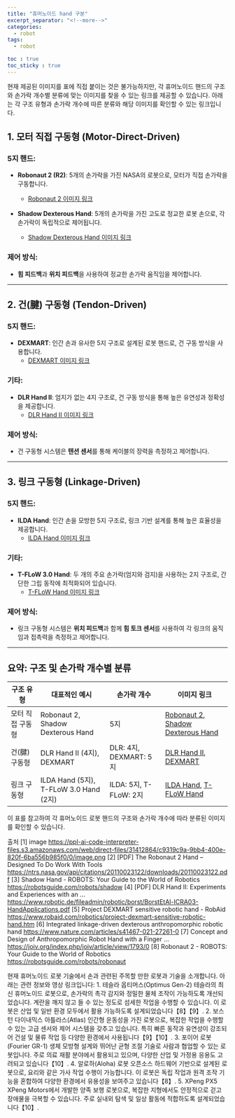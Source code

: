 ```yaml
---
title: "휴머노이드 hand 구분"
excerpt_separator: "<!--more-->"
categories:
  - robot
tags:
  - robot

toc : true
toc_sticky : true
---
```


현재 제공된 이미지를 표에 직접 붙이는 것은 불가능하지만, 각 휴머노이드 핸드의 구조와 손가락 개수별 분류에 맞는 이미지를 찾을 수 있는 링크를 제공할 수 있습니다. 아래는 각 구조 유형과 손가락 개수에 따른 분류와 해당 이미지를 확인할 수 있는 링크입니다.

## 1. **모터 직접 구동형 (Motor-Direct-Driven)**

### 5지 핸드:
- **Robonaut 2 (R2)**: 5개의 손가락을 가진 NASA의 로봇으로, 모터가 직접 손가락을 구동합니다.
  - [Robonaut 2 이미지 링크](https://robotsguide.com/robots/robonaut)

- **Shadow Dexterous Hand**: 5개의 손가락을 가진 고도로 정교한 로봇 손으로, 각 손가락이 독립적으로 제어됩니다.
  - [Shadow Dexterous Hand 이미지 링크](https://robotsguide.com/robots/shadow)

### 제어 방식:
- **힘 피드백**과 **위치 피드백**을 사용하여 정교한 손가락 움직임을 제어합니다.

---

## 2. **건(腱) 구동형 (Tendon-Driven)**

### 5지 핸드:
- **DEXMART**: 인간 손과 유사한 5지 구조로 설계된 로봇 핸드로, 건 구동 방식을 사용합니다.
  - [DEXMART 이미지 링크](https://www.robaid.com/robotics/project-dexmart-sensitive-robotic-hand.htm)

### 기타:
- **DLR Hand II**: 엄지가 없는 4지 구조로, 건 구동 방식을 통해 높은 유연성과 정확성을 제공합니다.
  - [DLR Hand II 이미지 링크](https://www.robotic.de/fileadmin/robotic/borst/BorstEtAl-ICRA03-HandApplications.pdf)

### 제어 방식:
- 건 구동형 시스템은 **텐션 센서**를 통해 케이블의 장력을 측정하고 제어합니다.

---

## 3. **링크 구동형 (Linkage-Driven)**

### 5지 핸드:
- **ILDA Hand**: 인간 손을 모방한 5지 구조로, 링크 기반 설계를 통해 높은 효율성을 제공합니다.
  - [ILDA Hand 이미지 링크](https://www.nature.com/articles/s41467-021-27261-0)

### 기타:
- **T-FLoW 3.0 Hand**: 두 개의 주요 손가락(엄지와 검지)을 사용하는 2지 구조로, 간단한 그립 동작에 최적화되어 있습니다.
  - [T-FLoW Hand 이미지 링크](https://joiv.org/index.php/joiv/article/view/1793/0)

### 제어 방식:
- 링크 구동형 시스템은 **위치 피드백**과 함께 **힘 토크 센서**를 사용하여 각 링크의 움직임과 접촉력을 측정하고 제어합니다.

---

## 요약: 구조 및 손가락 개수별 분류

| 구조 유형          | 대표적인 예시                           | 손가락 개수 | 이미지 링크                              |
|-------------------|----------------------------------------|------------|----------------------------------------|
| 모터 직접 구동형   | Robonaut 2, Shadow Dexterous Hand      | 5지        | [Robonaut 2](https://robotsguide.com/robots/robonaut), [Shadow Dexterous Hand](https://robotsguide.com/robots/shadow) |
| 건(腱) 구동형      | DLR Hand II (4지), DEXMART             | DLR: 4지, DEXMART: 5지 | [DLR Hand II](https://www.robotic.de/fileadmin/robotic/borst/BorstEtAl-ICRA03-HandApplications.pdf), [DEXMART](https://www.robaid.com/robotics/project-dexmart-sensitive-robotic-hand.htm) |
| 링크 구동형        | ILDA Hand (5지), T-FLoW 3.0 Hand (2지) | ILDA: 5지, T-FLoW: 2지 | [ILDA Hand](https://www.nature.com/articles/s41467-021-27261-0), [T-FLoW Hand](https://joiv.org/index.php/joiv/article/view/1793/0) |

이 표를 참고하여 각 휴머노이드 로봇 핸드의 구조와 손가락 개수에 따라 분류된 이미지를 확인할 수 있습니다.

출처
[1] image https://ppl-ai-code-interpreter-files.s3.amazonaws.com/web/direct-files/31412864/c9319c9a-9bb4-400e-820f-6ba556b985f0/0/image.png
[2] [PDF] The Robonaut 2 Hand – Designed To Do Work With Tools https://ntrs.nasa.gov/api/citations/20110023122/downloads/20110023122.pdf
[3] Shadow Hand - ROBOTS: Your Guide to the World of Robotics https://robotsguide.com/robots/shadow
[4] [PDF] DLR Hand II: Experiments and Experiences with an ... https://www.robotic.de/fileadmin/robotic/borst/BorstEtAl-ICRA03-HandApplications.pdf
[5] Project DEXMART sensitive robotic hand - RobAid https://www.robaid.com/robotics/project-dexmart-sensitive-robotic-hand.htm
[6] Integrated linkage-driven dexterous anthropomorphic robotic hand https://www.nature.com/articles/s41467-021-27261-0
[7] Concept and Design of Anthropomorphic Robot Hand with a Finger ... https://joiv.org/index.php/joiv/article/view/1793/0
[8] Robonaut 2 - ROBOTS: Your Guide to the World of Robotics https://robotsguide.com/robots/robonaut


현재 휴머노이드 로봇 기술에서 손과 관련된 주목할 만한 로봇과 기술을 소개합니다. 아래는 관련 정보와 영상 링크입니다:
	1.	테슬라 옵티머스(Optimus Gen-2)
테슬라의 최신 휴머노이드 로봇으로, 손가락의 촉각 감지와 정밀한 물체 조작이 가능하도록 개선되었습니다. 계란을 깨지 않고 들 수 있는 정도로 섬세한 작업을 수행할 수 있습니다. 이 로봇은 산업 및 일반 환경 모두에서 활용 가능하도록 설계되었습니다【8】【9】.
	2.	보스턴 다이내믹스 아틀라스(Atlas)
인간형 운동성을 가진 로봇으로, 복잡한 작업을 수행할 수 있는 고급 센서와 제어 시스템을 갖추고 있습니다. 특히 빠른 동작과 유연성이 강조되어 건설 및 물류 작업 등 다양한 환경에서 사용됩니다【9】【10】.
	3.	포이어 로봇(Fourier GR-1)
생체 모방형 설계와 뛰어난 균형 조절 기술로 사람과 협업할 수 있는 로봇입니다. 주로 의료 재활 분야에서 활용되고 있으며, 다양한 산업 및 가정용 응용도 고려되고 있습니다【10】.
	4.	알로하(Aloha) 로봇
오픈소스 하드웨어 기반으로 설계된 로봇으로, 요리와 같은 가사 작업 수행이 가능합니다. 이 로봇은 독립 작업과 원격 조작 기능을 혼합하여 다양한 환경에서 유용성을 보여주고 있습니다【8】.
	5.	XPeng PX5
XPeng Motors에서 개발한 양족 보행 로봇으로, 복잡한 지형에서도 안정적으로 걷고 장애물을 극복할 수 있습니다. 주로 실내외 탐색 및 일상 활동에 적합하도록 설계되었습니다【10】.
